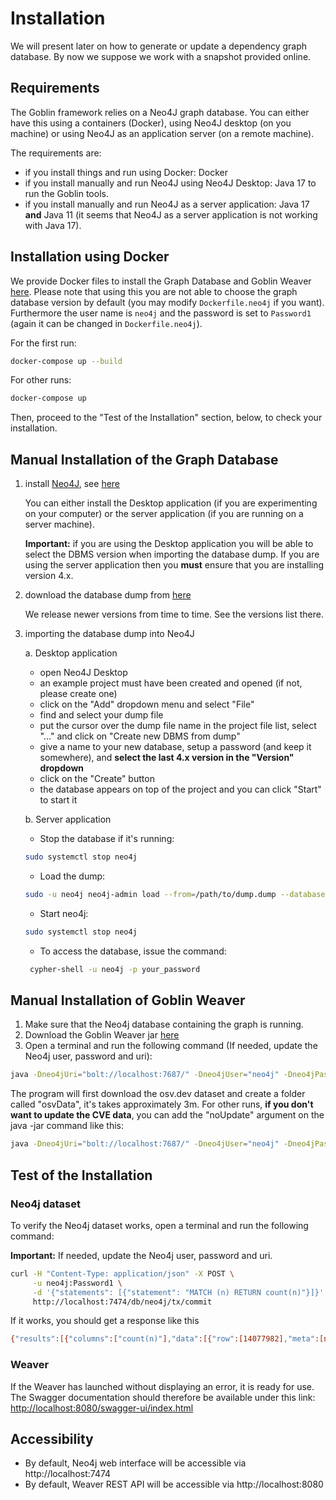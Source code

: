 # Installation

We will present later on how to generate or update a dependency graph database. By now we suppose we work with a snapshot provided online.

## Requirements

The Goblin framework relies on a Neo4J graph database. You can either have this using a containers (Docker), using Neo4J desktop (on you machine) or using Neo4J as an application server (on a remote machine).

The requirements are:

- if you install things and run using Docker: Docker
- if you install manually and run Neo4J using Neo4J Desktop: Java 17 to run the Goblin tools.
- if you install manually and run Neo4J as a server application: Java 17 **and** Java 11 (it seems that Neo4J as a server application is not working with Java 17).

## Installation using Docker

We provide Docker files to install the Graph Database and Goblin Weaver [here](https://github.com/Goblin-Ecosystem/Neo4jWeaverDocker).
Please note that using this you are not able to choose the graph database version by default (you may modify `Dockerfile.neo4j` if you want). Furthermore the user name is `neo4j` and the password is set to `Password1` (again it can be changed in `Dockerfile.neo4j`).

For the first run:

```sh
docker-compose up --build
```

For other runs:

```sh
docker-compose up
```

Then, proceed to the "Test of the Installation" section, below, to check your installation.

## Manual Installation of the Graph Database

1. install [Neo4J](https://neo4j.com/product/neo4j-graph-database/), see [here](https://neo4j.com/docs/operations-manual/4.4/installation/)
   
    You can either install the Desktop application (if you are experimenting on your computer) or the server application (if you are running on a server machine).

    **Important:** if you are using the Desktop application you will be able to select the DBMS version when importing the database dump. If you are using the server application then you **must** ensure that you are installing version 4.x.

2. download the database dump from [here](https://doi.org/10.5281/zenodo.13734581)

   We release newer versions from time to time. See the versions list there.

3. importing the database dump into Neo4J

    a. Desktop application

    - open Neo4J Desktop
    - an example project must have been created and opened (if not, please create one)
    - click on the "Add" dropdown menu and select "File"
    - find and select your dump file
    - put the cursor over the dump file name in the project file list, select "..." and click on "Create new DBMS from dump"
    - give a name to your new database, setup a password (and keep it somewhere), and **select the last 4.x version in the "Version" dropdown**
    - click on the "Create" button
    - the database appears on top of the project and you can click "Start" to start it
    
    b. Server application

    - Stop the database if it's running:
     ```sh
     sudo systemctl stop neo4j
     ```
    - Load the dump:
     ```sh
     sudo -u neo4j neo4j-admin load --from=/path/to/dump.dump --database=neo4j --force
     ```
    - Start neo4j:
     ```sh
     sudo systemctl stop neo4j
     ```
    - To access the database, issue the command:
    ```sh
     cypher-shell -u neo4j -p your_password
     ```

## Manual Installation of Goblin Weaver

1. Make sure that the Neo4j database containing the graph is running.
2. Download the Goblin Weaver jar [here](https://github.com/Goblin-Ecosystem/goblinWeaver/releases)
3. Open a terminal and run the following command (If needed, update the Neo4j user, password and uri):
```sh
java -Dneo4jUri="bolt://localhost:7687/" -Dneo4jUser="neo4j" -Dneo4jPassword="Password1" -jar goblinWeaver-2.1.0.jar
```

The program will first download the osv.dev dataset and create a folder called "osvData", it's takes approximately 3m.
For other runs, **if you don't want to update the CVE data**, you can add the "noUpdate" argument on the java -jar command like this:
```sh
java -Dneo4jUri="bolt://localhost:7687/" -Dneo4jUser="neo4j" -Dneo4jPassword="Password1" -jar goblinWeaver-2.1.0.jar noUpdate
```

## Test of the Installation

### Neo4j dataset
To verify the Neo4j dataset works, open a terminal and run the following command:

**Important:** If needed, update the Neo4j user, password and uri.
```sh
curl -H "Content-Type: application/json" -X POST \
     -u neo4j:Password1 \
     -d '{"statements": [{"statement": "MATCH (n) RETURN count(n)"}]}' \
     http://localhost:7474/db/neo4j/tx/commit
```

If it works, you should get a response like this
```sh
{"results":[{"columns":["count(n)"],"data":[{"row":[14077982],"meta":[null]}]}],"errors":[]}%
```

### Weaver
If the Weaver has launched without displaying an error, it is ready for use.
The Swagger documentation should therefore be available under this link:
[http://localhost:8080/swagger-ui/index.html](http://localhost:8080/swagger-ui/index.html)

## Accessibility
- By default, Neo4j web interface will be accessible via http://localhost:7474
- By default, Weaver REST API will be accessible via http://localhost:8080
